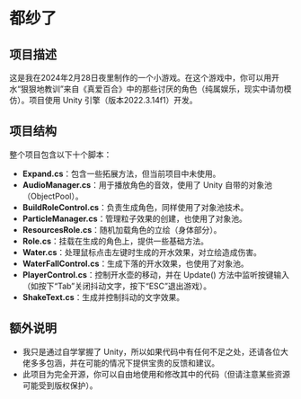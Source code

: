 # 都纱了  
  
## 项目描述  
  
这是我在2024年2月28日夜里制作的一个小游戏。在这个游戏中，你可以用开水“狠狠地教训”来自《真爱百合》中的那些讨厌的角色（纯属娱乐，现实中请勿模仿）。项目使用 Unity 引擎（版本2022.3.14f1）开发。  
  
## 项目结构  
  
整个项目包含以下十个脚本：  
  
- **Expand.cs**：包含一些拓展方法，但当前项目中未使用。  
- **AudioManager.cs**：用于播放角色的音效，使用了 Unity 自带的对象池（ObjectPool<T>）。  
- **BuildRoleControl.cs**：负责生成角色，同样使用了对象池技术。  
- **ParticleManager.cs**：管理粒子效果的创建，也使用了对象池。  
- **ResourcesRole.cs**：随机加载角色的立绘（身体部分）。  
- **Role.cs**：挂载在生成的角色上，提供一些基础方法。  
- **Water.cs**：处理鼠标点击左键时生成的开水效果，对立绘造成伤害。  
- **WaterFallControl.cs**：生成下落的开水效果，也使用了对象池。  
- **PlayerControl.cs**：控制开水壶的移动，并在 Update() 方法中监听按键输入（如按下“Tab”关闭抖动文字，按下“ESC”退出游戏）。  
- **ShakeText.cs**：生成并控制抖动的文字效果。  
  
## 额外说明  
  
- 我只是通过自学掌握了 Unity，所以如果代码中有任何不足之处，还请各位大佬多多包涵，并在可能的情况下提供宝贵的反馈和建议。  
- 此项目为完全开源，你可以自由地使用和修改其中的代码（但请注意某些资源可能受到版权保护）。

